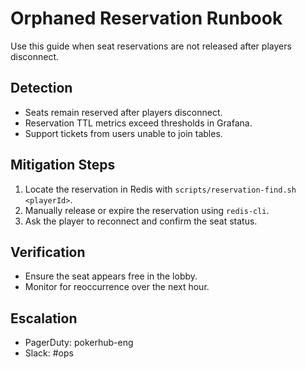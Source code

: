 # Orphaned Reservation Runbook

Use this guide when seat reservations are not released after players disconnect.

## Detection
- Seats remain reserved after players disconnect.
- Reservation TTL metrics exceed thresholds in Grafana.
- Support tickets from users unable to join tables.

## Mitigation Steps
1. Locate the reservation in Redis with `scripts/reservation-find.sh <playerId>`.
2. Manually release or expire the reservation using `redis-cli`.
3. Ask the player to reconnect and confirm the seat status.

## Verification
- Ensure the seat appears free in the lobby.
- Monitor for reoccurrence over the next hour.

## Escalation
- PagerDuty: pokerhub-eng
- Slack: #ops
